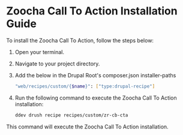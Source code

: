 # Zoocha Call To Action Installation Guide

To install the Zoocha Call To Action, follow the steps below:

1. Open your terminal.
2. Navigate to your project directory.
3. Add the below in the Drupal Root's composer.json installer-paths
    ```sh
    "web/recipes/custom/{$name}": ["type:drupal-recipe"]
    ```
4. Run the following command to execute the Zoocha Call To Action installation:

    ```sh
    ddev drush recipe recipes/custom/zr-cb-cta
    ```

This command will execute the Zoocha Call To Action installation.
